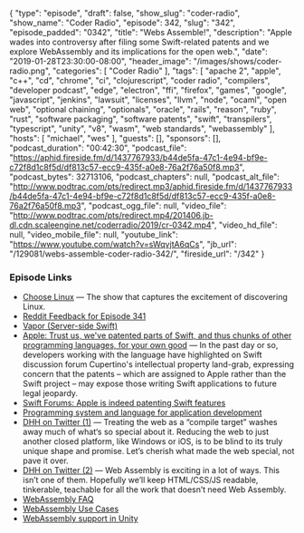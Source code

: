 {
  "type": "episode",
  "draft": false,
  "show_slug": "coder-radio",
  "show_name": "Coder Radio",
  "episode": 342,
  "slug": "342",
  "episode_padded": "0342",
  "title": "Webs Assemble!",
  "description": "Apple wades into controversy after filing some Swift-related patents and we explore WebAssembly and its implications for the open web.",
  "date": "2019-01-28T23:30:00-08:00",
  "header_image": "/images/shows/coder-radio.png",
  "categories": [
    "Coder Radio"
  ],
  "tags": [
    "apache 2",
    "apple",
    "c++",
    "cd",
    "chrome",
    "ci",
    "clojurescript",
    "coder radio",
    "compilers",
    "developer podcast",
    "edge",
    "electron",
    "ffi",
    "firefox",
    "games",
    "google",
    "javascript",
    "jenkins",
    "lawsuit",
    "licenses",
    "llvm",
    "node",
    "ocaml",
    "open web",
    "optional chaining",
    "optionals",
    "oracle",
    "rails",
    "reason",
    "ruby",
    "rust",
    "software packaging",
    "software patents",
    "swift",
    "transpilers",
    "typescript",
    "unity",
    "v8",
    "wasm",
    "web standards",
    "webassembly"
  ],
  "hosts": [
    "michael",
    "wes"
  ],
  "guests": [],
  "sponsors": [],
  "podcast_duration": "00:42:30",
  "podcast_file": "https://aphid.fireside.fm/d/1437767933/b44de5fa-47c1-4e94-bf9e-c72f8d1c8f5d/df813c57-ecc9-435f-a0e8-76a2f76a50f8.mp3",
  "podcast_bytes": 32713106,
  "podcast_chapters": null,
  "podcast_alt_file": "http://www.podtrac.com/pts/redirect.mp3/aphid.fireside.fm/d/1437767933/b44de5fa-47c1-4e94-bf9e-c72f8d1c8f5d/df813c57-ecc9-435f-a0e8-76a2f76a50f8.mp3",
  "podcast_ogg_file": null,
  "video_file": "http://www.podtrac.com/pts/redirect.mp4/201406.jb-dl.cdn.scaleengine.net/coderradio/2019/cr-0342.mp4",
  "video_hd_file": null,
  "video_mobile_file": null,
  "youtube_link": "https://www.youtube.com/watch?v=sWqvjtA6qCs",
  "jb_url": "/129081/webs-assemble-coder-radio-342/",
  "fireside_url": "/342"
}


### Episode Links

  * [Choose Linux](https://chooselinux.show/1 "Choose Linux") — The show that captures the excitement of discovering Linux.
  * [Reddit Feedback for Episode 341](https://www.reddit.com/r/CoderRadio/comments/ajdnc5/too_late_for_jenkins_coder_radio_341/ "Reddit Feedback for Episode 341")
  * [Vapor (Server-side Swift)](https://vapor.codes/ "Vapor \(Server-side Swift\)")
  * [Apple: Trust us, we've patented parts of Swift, and thus chunks of other programming languages, for your own good](https://www.theregister.co.uk/2019/01/26/apples_swift_patents/ "Apple: Trust us, we've patented parts of Swift, and thus chunks of other programming languages, for your own good") — In the past day or so, developers working with the language have highlighted on Swift discussion forum Cupertino's intellectual property land-grab, expressing concern that the patents – which are assigned to Apple rather than the Swift project – may expose those writing Swift applications to future legal jeopardy.
  * [Swift Forums: Apple is indeed patenting Swift features](https://forums.swift.org/t/apple-is-indeed-patenting-swift-features/19779 "Swift Forums: Apple is indeed patenting Swift features")
  * [Programming system and language for application development](https://patents.google.com/patent/US9952841B2/en?oq=9%2c952%2c841 "Programming system and language for application development")
  * [DHH on Twitter (1)](https://twitter.com/dhh/status/1089297353566089216 "DHH on Twitter \(1\)") — Treating the web as a “compile target” washes away much of what‘s so special about it. Reducing the web to just another closed platform, like Windows or iOS, is to be blind to its truly unique shape and promise. Let’s cherish what made the web special, not pave it over.
  * [DHH on Twitter (2)](https://twitter.com/dhh/status/1089305683164487682 "DHH on Twitter \(2\)") — Web Assembly is exciting in a lot of ways. This isn’t one of them. Hopefully we’ll keep HTML/CSS/JS readable, tinkerable, teachable for all the work that doesn’t need Web Assembly.
  * [WebAssembly FAQ](https://webassembly.org/docs/faq/ "WebAssembly FAQ")
  * [WebAssembly Use Cases](https://webassembly.org/docs/use-cases/ "WebAssembly Use Cases")
  * [WebAssembly support in Unity](https://blogs.unity3d.com/2018/08/15/webassembly-is-here/ "WebAssembly support in Unity")


